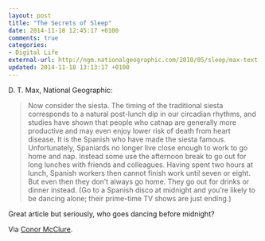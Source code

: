 ```yaml
---
layout: post
title: "The Secrets of Sleep"
date: 2014-11-18 12:45:17 +0100
comments: true
categories: 
- Digital Life
external-url: http://ngm.nationalgeographic.com/2010/05/sleep/max-text
updated: 2014-11-18 13:13:17 +0100
---
```


D\. T\. Max, National Geographic:

> Now consider the siesta. The timing of the traditional siesta corresponds to a natural post-lunch dip in our circadian rhythms, and studies have shown that people who catnap are generally more productive and may even enjoy lower risk of death from heart disease. It is the Spanish who have made the siesta famous. Unfortunately, Spaniards no longer live close enough to work to go home and nap. Instead some use the afternoon break to go out for long lunches with friends and colleagues. Having spent two hours at lunch, Spanish workers then cannot finish work until seven or eight. But even then they don’t always go home. They go out for drinks or dinner instead. (Go to a Spanish disco at midnight and you’re likely to be dancing alone; their prime-time TV shows are just ending.)

Great article but seriously, who goes dancing before midnight?

Via [Conor McClure](http://www.conormcclure.net/blog/2014/11/the-secrets-of-sleep).